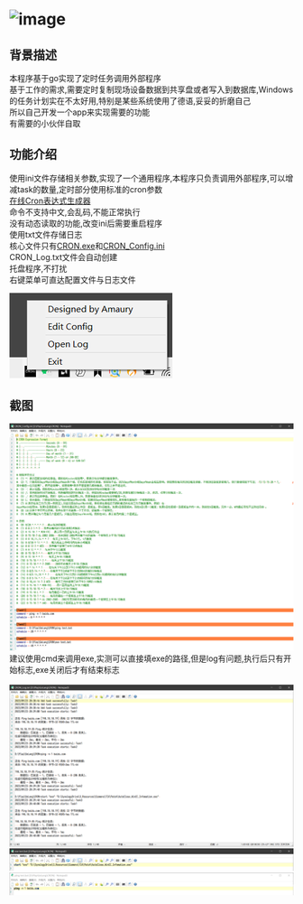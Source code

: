 # ![image](https://github.com/Amaury-GitHub/CRON/blob/main/CRON/logo.ico)
## 背景描述
本程序基于go实现了定时任务调用外部程序</br>
基于工作的需求,需要定时复制现场设备数据到共享盘或者写入到数据库,Windows的任务计划实在不太好用,特别是某些系统使用了德语,妥妥的折磨自己</br>
所以自己开发一个app来实现需要的功能</br>
有需要的小伙伴自取</br>

## 功能介绍
使用ini文件存储相关参数,实现了一个通用程序,本程序只负责调用外部程序,可以增减task的数量,定时部分使用标准的cron参数</br>
[在线Cron表达式生成器](https://cron.qqe2.com/)</br>
命令不支持中文,会乱码,不能正常执行</br>
没有动态读取的功能,改变ini后需要重启程序</br>
使用txt文件存储日志</br>
核心文件只有[CRON.exe](https://github.com/Amaury-GitHub/CRON/blob/main/CRON/CRON.exe)和[CRON_Config.ini](https://github.com/Amaury-GitHub/CRON/blob/main/CRON/CRON_Config.ini)</br>
CRON_Log.txt文件会自动创建</br>
托盘程序,不打扰</br>
右键菜单可直达配置文件与日志文件</br>

![image](https://github.com/Amaury-GitHub/CRON/blob/main/README_IMG/IMG1.png)<br>
## 截图
![image](https://github.com/Amaury-GitHub/CRON/blob/main/README_IMG/IMG2.png)<br>
建议使用cmd来调用exe,实测可以直接填exe的路径,但是log有问题,执行后只有开始标志,exe关闭后才有结束标志</br></br>
![image](https://github.com/Amaury-GitHub/CRON/blob/main/README_IMG/IMG3.png)<br>
![image](https://github.com/Amaury-GitHub/CRON/blob/main/README_IMG/IMG4.png)<br>
![image](https://github.com/Amaury-GitHub/CRON/blob/main/README_IMG/IMG5.png)<br>
